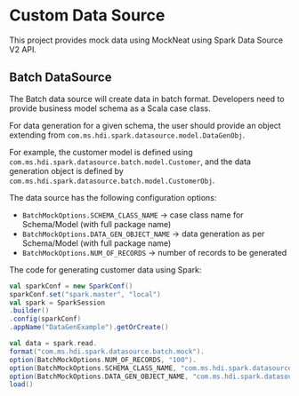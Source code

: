 # Custom Data Source
This project provides mock data using MockNeat using Spark Data Source V2 API.

## Batch DataSource

The Batch data source will create data in batch format. Developers need to provide business model schema as a Scala case class.

For data generation for a given schema, the user should provide an object extending from `com.ms.hdi.spark.datasource.model.DataGenObj`.

For example, the customer model is defined using `com.ms.hdi.spark.datasource.batch.model.Customer`, and the data generation object is defined by `com.ms.hdi.spark.datasource.batch.model.CustomerObj`.

The data source has the following configuration options:

- `BatchMockOptions.SCHEMA_CLASS_NAME` -> case class name for Schema/Model (with full package name)
- `BatchMockOptions.DATA_GEN_OBJECT_NAME` -> data generation as per Schema/Model (with full package name)
- `BatchMockOptions.NUM_OF_RECORDS` -> number of records to be generated

The code for generating customer data using Spark:

```scala
val sparkConf = new SparkConf()
sparkConf.set("spark.master", "local")
val spark = SparkSession
.builder()
.config(sparkConf)
.appName("DataGenExample").getOrCreate()

val data = spark.read.
format("com.ms.hdi.spark.datasource.batch.mock").
option(BatchMockOptions.NUM_OF_RECORDS, "100").
option(BatchMockOptions.SCHEMA_CLASS_NAME, "com.ms.hdi.spark.datasource.batch.model.Customer").
option(BatchMockOptions.DATA_GEN_OBJECT_NAME, "com.ms.hdi.spark.datasource.batch.model.CustomerObj").
load()
```
